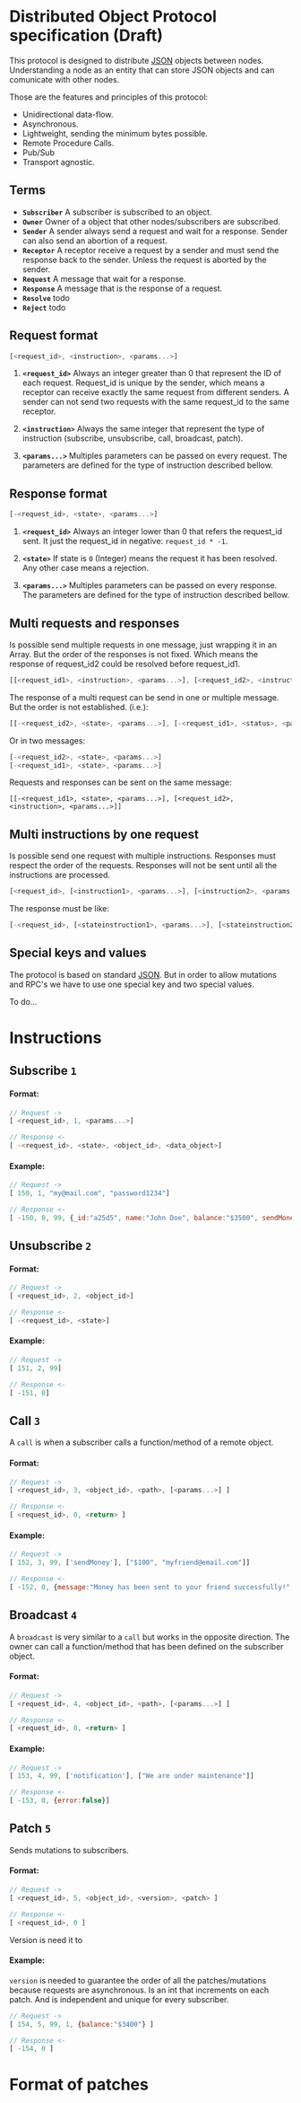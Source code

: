 # Distributed Object Protocol specification (Draft)

This protocol is designed to distribute [JSON](https://en.wikipedia.org/wiki/JSON) objects between nodes. Understanding a node as an entity that can store JSON objects and can comunicate with other nodes.

Those are the features and principles of this protocol:

- Unidirectional data-flow.
- Asynchronous.
- Lightweight, sending the minimum bytes possible.
- Remote Procedure Calls.
- Pub/Sub
- Transport agnostic.



## Terms
- **`Subscriber`** A subscriber is subscribed to an object.
- **`Owner`** Owner of a object that other nodes/subscribers are subscribed.
- **`Sender`** A sender always send a request and wait for a response. Sender can also send an abortion of a request.
- **`Receptor`** A receptor receive a request by a sender and must send the response back to the sender. Unless the request is aborted by the sender.
- **`Request`** A message that wait for a response.
- **`Response`** A message that is the response of a request.
- **`Resolve`** todo
- **`Reject`** todo



## Request format
```js
[<request_id>, <instruction>, <params...>]
```
1. **`<request_id>`** Always an integer greater than 0 that represent the ID of each request. Request_id is unique by the sender, which means a receptor can receive exactly the same request from different senders. A sender can not send two requests with the same request_id to the same receptor.

2. **`<instruction>`** Always the same integer that represent the type of instruction (subscribe, unsubscribe, call, broadcast, patch).

3. **`<params...>`** Multiples parameters can be passed on every request. The parameters are defined for the type of instruction described bellow.




## Response format
```js
[-<request_id>, <state>, <params...>]
```
1. **`<request_id>`** Always an integer lower than 0 that refers the request_id sent. It just the request_id in negative: `request_id * -1`.

2. **`<state>`** If state is `0` (Integer) means the request it has been resolved. Any other case means a rejection.

3. **`<params...>`** Multiples parameters can be passed on every response. The parameters are defined for the type of instruction described bellow.



<!--
## Abort request
Abort instruction is kind of a request but without response.
Requests only can be aborted by the sender. Receptor never abort a request, just reject if some error occurred. If receptor receive an abort instruction, receptor won't send any response.
If the request is aborted before is sent, sender do not send any data at all. 
```
[<request_id>]
```
1. **`<request_id>`** The request_id of the request sent that we want to abort.
-->



## Multi requests and responses
Is possible send multiple requests in one message, just wrapping it in an Array. But the order of the responses is not fixed. Which means the response of request_id2 could be resolved before request_id1.
```js
[[<request_id1>, <instruction>, <params...>], [<request_id2>, <instruction>, <params...>]]
```

The response of a multi request can be send in one or multiple message. But the order is not established. (i.e.):
```js
[[-<request_id2>, <state>, <params...>], [-<request_id1>, <status>, <params...>]]
```

Or in two messages:
```js
[-<request_id2>, <state>, <params...>]
[-<request_id1>, <state>, <params...>]
```

Requests and responses can be sent on the same message:
```
[[-<request_id1>, <state>, <params...>], [<request_id2>, <instruction>, <params...>]]
```



## Multi instructions by one request
Is possible send one request with multiple instructions. Responses must respect the order of the requests. Responses will not be sent until all the instructions are processed.
```js
[<request_id>, [<instruction1>, <params...>], [<instruction2>, <params...>]]
```
The response must be like:
```js
[-<request_id>, [<stateinstruction1>, <params...>], [<stateinstruction2>, <params...>]]
```



## Special keys and values

The protocol is based on standard [JSON](https://en.wikipedia.org/wiki/JSON). But in order to allow mutations and RPC's we have to use one special key and two special values.

To do...





# Instructions

## Subscribe `1`

#### Format:

```js
// Request ->
[ <request_id>, 1, <params...>]

// Response <-
[ -<request_id>, <state>, <object_id>, <data_object>]
```

#### Example:

```js
// Request ->
[ 150, 1, "my@mail.com", "password1234"]

// Response <-
[ -150, 0, 99, {_id:"a25d5", name:"John Doe", balance:"$3500", sendMoney:"~F"}]
```


## Unsubscribe `2`

#### Format:

```js
// Request ->
[ <request_id>, 2, <object_id>]

// Response <-
[ -<request_id>, <state>]
```

#### Example:

```js
// Request ->
[ 151, 2, 99]

// Response <-
[ -151, 0]
```


## Call `3`
A `call` is when a subscriber calls a function/method of a remote object.

#### Format:

```js
// Request ->
[ <request_id>, 3, <object_id>, <path>, [<params...>] ]

// Response <-
[ <request_id>, 0, <return> ]
```

#### Example:

```js
// Request ->
[ 152, 3, 99, ['sendMoney'], ["$100", "myfriend@email.com"]]

// Response <-
[ -152, 0, {message:"Money has been sent to your friend successfully!", error:false}]
```


## Broadcast `4`
A `broadcast` is very similar to a `call` but works in the opposite direction. The owner can call a function/method that has been defined on the subscriber object. 

#### Format:

```js
// Request ->
[ <request_id>, 4, <object_id>, <path>, [<params...>] ]

// Response <-
[ <request_id>, 0, <return> ]
```

#### Example:

```js
// Request ->
[ 153, 4, 99, ['notification'], ["We are under maintenance"]]

// Response <-
[ -153, 0, {error:false}]
```

## Patch `5`

Sends mutations to subscribers.

#### Format:

```js
// Request ->
[ <request_id>, 5, <object_id>, <version>, <patch> ]

// Response <-
[ <request_id>, 0 ]
```

Version is need it to

#### Example:

`version` is needed to guarantee the order of all the patches/mutations because requests are asynchronous. Is an int that increments on each patch. And is independent and unique for every subscriber.

```js
// Request ->
[ 154, 5, 99, 1, {balance:"$3400"} ]

// Response <-
[ -154, 0 ]
```





# Format of patches
